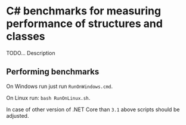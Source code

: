 # C\# benchmarks for measuring performance of structures and classes

TODO... Description

## Performing benchmarks

On Windows run just run `RunOnWindows.cmd`.  


On Linux run: `bash RunOnLinux.sh`.

In case of other version of .NET Core than `3.1` above scripts should be
adjusted.



